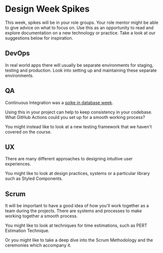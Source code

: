 # Design Week Spikes

This week, spikes will be in your role groups. Your role mentor might be able to give advice on what to focus on. Use this as an opportunity to read and explore documentation on a new technology or practice. Take a look at our suggestions below for inspiration.

## DevOps

In real world apps there will usually be separate environments for staging, testing and production. Look into setting up and maintaining these separate environments.

## QA

Continuous Integration was a [spike in database week](../../database/spikes).

Using this in your project can help to keep consistency in your codebase. What GitHub Actions could you set up for a smooth working process?

You might instead like to look at a new testing framework that we haven't covered on the course.

## UX

There are many different approaches to designing intuitive user experiences.

You might like to look at design practices, systems or a particular library such as Styled Components.

## Scrum

It will be important to have a good idea of how you'll work together as a team during the projects. There are systems and processes to make working together a smooth process.

You might like to look at techniques for time estimations, such as PERT Estimation Technique.

Or you might like to take a deep dive into the Scrum Methodology and the ceremonies which accompany it.
